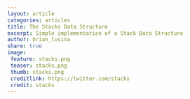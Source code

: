 ```yaml
---
layout: article
categories: articles
title: The Stacks Data Structure
excerpt: Simple implementation of a Stack Data Structure
author: brian_lusina
share: true
image:
 feature: stacks.png
 teaser: stacks.png
 thumb: stacks.png
 creditlink: https://twitter.com/stacks
 credit: stacks
---
```

